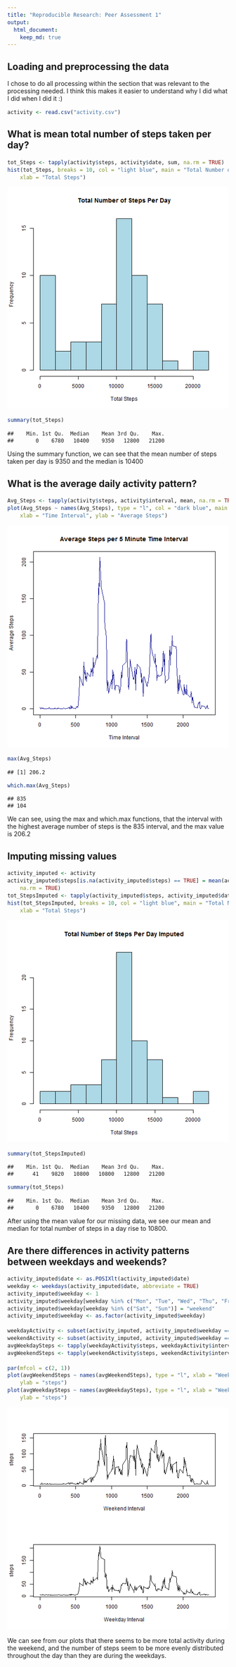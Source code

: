```yaml
---
title: "Reproducible Research: Peer Assessment 1"
output: 
  html_document:
    keep_md: true
---
```



## Loading and preprocessing the data

I chose to do all processing within the section that was relevant to the processing needed. I think this makes it easier to understand why I did what I did when I did it :)


```r
activity <- read.csv("activity.csv")
```

## What is mean total number of steps taken per day?


```r
tot_Steps <- tapply(activity$steps, activity$date, sum, na.rm = TRUE)
hist(tot_Steps, breaks = 10, col = "light blue", main = "Total Number of Steps Per Day", 
    xlab = "Total Steps")
```

![plot of chunk unnamed-chunk-2](figure/unnamed-chunk-2.png) 

```r
summary(tot_Steps)
```

```
##    Min. 1st Qu.  Median    Mean 3rd Qu.    Max. 
##       0    6780   10400    9350   12800   21200
```

Using the summary function, we can see that the mean number of steps taken per day is 9350 and the median is 10400


## What is the average daily activity pattern?

```r
Avg_Steps <- tapply(activity$steps, activity$interval, mean, na.rm = TRUE)
plot(Avg_Steps ~ names(Avg_Steps), type = "l", col = "dark blue", main = "Average Steps per 5 Minute Time Interval", 
    xlab = "Time Interval", ylab = "Average Steps")
```

![plot of chunk unnamed-chunk-3](figure/unnamed-chunk-3.png) 

```r
max(Avg_Steps)
```

```
## [1] 206.2
```

```r
which.max(Avg_Steps)
```

```
## 835 
## 104
```

We can see, using the max and which.max functions, that the interval with the highest average number of steps is the 835 interval, and the max value is 206.2

## Imputing missing values


```r
activity_imputed <- activity
activity_imputed$steps[is.na(activity_imputed$steps) == TRUE] = mean(activity_imputed$steps, 
    na.rm = TRUE)
tot_StepsImputed <- tapply(activity_imputed$steps, activity_imputed$date, sum)
hist(tot_StepsImputed, breaks = 10, col = "light blue", main = "Total Number of Steps Per Day Imputed", 
    xlab = "Total Steps")
```

![plot of chunk unnamed-chunk-4](figure/unnamed-chunk-4.png) 

```r
summary(tot_StepsImputed)
```

```
##    Min. 1st Qu.  Median    Mean 3rd Qu.    Max. 
##      41    9820   10800   10800   12800   21200
```

```r
summary(tot_Steps)
```

```
##    Min. 1st Qu.  Median    Mean 3rd Qu.    Max. 
##       0    6780   10400    9350   12800   21200
```

After using the mean value for our missing data, we see our mean and median for total number of steps in a day rise to 10800.


## Are there differences in activity patterns between weekdays and weekends?


```r
activity_imputed$date <- as.POSIXlt(activity_imputed$date)
weekday <- weekdays(activity_imputed$date, abbreviate = TRUE)
activity_imputed$weekday <- 1
activity_imputed$weekday[weekday %in% c("Mon", "Tue", "Wed", "Thu", "Fri")] = "weekday"
activity_imputed$weekday[weekday %in% c("Sat", "Sun")] = "weekend"
activity_imputed$weekday <- as.factor(activity_imputed$weekday)

weekdayActivity <- subset(activity_imputed, activity_imputed$weekday == "weekday")
weekendActivity <- subset(activity_imputed, activity_imputed$weekday == "weekend")
avgWeekdaySteps <- tapply(weekdayActivity$steps, weekdayActivity$interval, mean)
avgWeekendSteps <- tapply(weekendActivity$steps, weekendActivity$interval, mean)

par(mfcol = c(2, 1))
plot(avgWeekendSteps ~ names(avgWeekendSteps), type = "l", xlab = "Weekend Interval", 
    ylab = "steps")
plot(avgWeekdaySteps ~ names(avgWeekdaySteps), type = "l", xlab = "Weekday Interval", 
    ylab = "steps")
```

![plot of chunk unnamed-chunk-5](figure/unnamed-chunk-5.png) 


We can see from our plots that there seems to be more total activity during the weekend, and the number of steps seem to be more evenly distributed throughout the day than they are during the weekdays.
